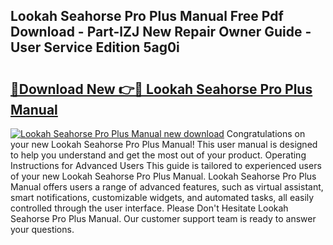 ## Lookah Seahorse Pro Plus Manual Free Pdf Download - Part-lZJ New Repair Owner Guide - User Service Edition 5ag0i

# <h2><a href="http://bc26963.oget.top/?id=Lookah+Seahorse+Pro+Plus+Manual">🔗Download New 👉🔴 Lookah Seahorse Pro Plus Manual</a></h2>

[![Lookah Seahorse Pro Plus Manual new download](https://i.imgur.com/5g1atiW.png)](http://bc26963.oget.top/?id=Lookah+Seahorse+Pro+Plus+Manual)
Congratulations on your new Lookah Seahorse Pro Plus Manual! This user manual is designed to help you understand and get the most out of your product. Operating Instructions for Advanced Users This guide is tailored to experienced users of your new Lookah Seahorse Pro Plus Manual. Lookah Seahorse Pro Plus Manual offers users a range of advanced features, such as virtual assistant, smart notifications, customizable widgets, and automated tasks, all easily controlled through the user interface. Please Don't Hesitate Lookah Seahorse Pro Plus Manual. Our customer support team is ready to answer your questions.

